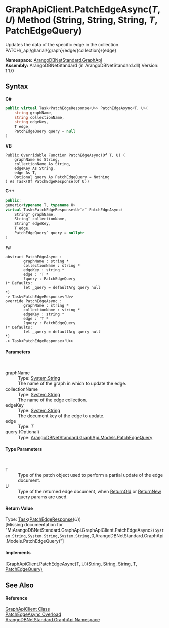 # GraphApiClient.PatchEdgeAsync(*T*, *U*) Method (String, String, String, *T*, PatchEdgeQuery)
 

Updates the data of the specific edge in the collection. PATCH/_api/gharial/{graph}/edge/{collection}/{edge}

**Namespace:**&nbsp;<a href="5db3e172-88fa-722f-6e7f-25b7310b3db3">ArangoDBNetStandard.GraphApi</a><br />**Assembly:**&nbsp;ArangoDBNetStandard (in ArangoDBNetStandard.dll) Version: 1.1.0

## Syntax

**C#**<br />
``` C#
public virtual Task<PatchEdgeResponse<U>> PatchEdgeAsync<T, U>(
	string graphName,
	string collectionName,
	string edgeKey,
	T edge,
	PatchEdgeQuery query = null
)

```

**VB**<br />
``` VB
Public Overridable Function PatchEdgeAsync(Of T, U) ( 
	graphName As String,
	collectionName As String,
	edgeKey As String,
	edge As T,
	Optional query As PatchEdgeQuery = Nothing
) As Task(Of PatchEdgeResponse(Of U))
```

**C++**<br />
``` C++
public:
generic<typename T, typename U>
virtual Task<PatchEdgeResponse<U>^>^ PatchEdgeAsync(
	String^ graphName, 
	String^ collectionName, 
	String^ edgeKey, 
	T edge, 
	PatchEdgeQuery^ query = nullptr
)
```

**F#**<br />
``` F#
abstract PatchEdgeAsync : 
        graphName : string * 
        collectionName : string * 
        edgeKey : string * 
        edge : 'T * 
        ?query : PatchEdgeQuery 
(* Defaults:
        let _query = defaultArg query null
*)
-> Task<PatchEdgeResponse<'U>> 
override PatchEdgeAsync : 
        graphName : string * 
        collectionName : string * 
        edgeKey : string * 
        edge : 'T * 
        ?query : PatchEdgeQuery 
(* Defaults:
        let _query = defaultArg query null
*)
-> Task<PatchEdgeResponse<'U>> 
```


#### Parameters
&nbsp;<dl><dt>graphName</dt><dd>Type: <a href="https://docs.microsoft.com/dotnet/api/system.string" target="_blank" rel="noopener noreferrer">System.String</a><br />The name of the graph in which to update the edge.</dd><dt>collectionName</dt><dd>Type: <a href="https://docs.microsoft.com/dotnet/api/system.string" target="_blank" rel="noopener noreferrer">System.String</a><br />The name of the edge collection.</dd><dt>edgeKey</dt><dd>Type: <a href="https://docs.microsoft.com/dotnet/api/system.string" target="_blank" rel="noopener noreferrer">System.String</a><br />The document key of the edge to update.</dd><dt>edge</dt><dd>Type: *T*<br /></dd><dt>query (Optional)</dt><dd>Type: <a href="dc8a013a-fc54-e83a-dfda-5aad6d54697c">ArangoDBNetStandard.GraphApi.Models.PatchEdgeQuery</a><br /></dd></dl>

#### Type Parameters
&nbsp;<dl><dt>T</dt><dd>Type of the patch object used to perform a partial update of the edge document.</dd><dt>U</dt><dd>Type of the returned edge document, when <a href="441fc32a-689e-462c-44e7-a58a99d3467c">ReturnOld</a> or <a href="1a7c5170-a7ec-ac4f-0f65-5ca31ff7770c">ReturnNew</a> query params are used.</dd></dl>

#### Return Value
Type: <a href="https://docs.microsoft.com/dotnet/api/system.threading.tasks.task-1" target="_blank" rel="noopener noreferrer">Task</a>(<a href="55f005aa-cc37-a00c-1203-87c7333f1a73">PatchEdgeResponse</a>(*U*))<br />\[Missing <returns> documentation for "M:ArangoDBNetStandard.GraphApi.GraphApiClient.PatchEdgeAsync``2(System.String,System.String,System.String,``0,ArangoDBNetStandard.GraphApi.Models.PatchEdgeQuery)"\]

#### Implements
<a href="eedd66ae-bc2e-b73a-d37a-121695492991">IGraphApiClient.PatchEdgeAsync(T, U)(String, String, String, T, PatchEdgeQuery)</a><br />

## See Also


#### Reference
<a href="fbeb06c2-7ca5-a17a-b0c2-96abac64dfaa">GraphApiClient Class</a><br /><a href="0f294b0f-05d8-9e54-814b-ce895df9b663">PatchEdgeAsync Overload</a><br /><a href="5db3e172-88fa-722f-6e7f-25b7310b3db3">ArangoDBNetStandard.GraphApi Namespace</a><br />